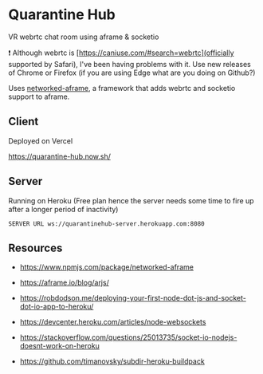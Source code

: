 # Quarantine Hub

VR webrtc chat room using aframe & socketio

❗ Although webrtc is [https://caniuse.com/#search=webrtc](officially supported by Safari), I've been having problems with it. Use new releases of Chrome or Firefox (if you are using Edge what are you doing on Github?)

Uses [networked-aframe](https://www.npmjs.com/package/networked-aframe), a framework that adds webrtc and socketio support to aframe.

## Client

Deployed on Vercel

https://quarantine-hub.now.sh/

## Server

Running on Heroku (Free plan hence the server needs some time to fire up after a longer period of inactivity)

```
SERVER URL ws://quarantinehub-server.herokuapp.com:8080
```

## Resources

- https://www.npmjs.com/package/networked-aframe
- https://aframe.io/blog/arjs/

- https://robdodson.me/deploying-your-first-node-dot-js-and-socket-dot-io-app-to-heroku/
- https://devcenter.heroku.com/articles/node-websockets
- https://stackoverflow.com/questions/25013735/socket-io-nodejs-doesnt-work-on-heroku
- https://github.com/timanovsky/subdir-heroku-buildpack
